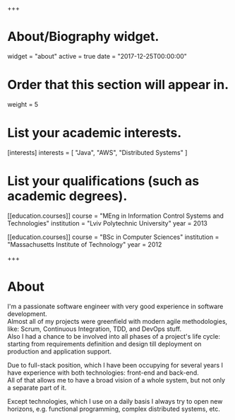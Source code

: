 +++
# About/Biography widget.
widget = "about"
active = true
date = "2017-12-25T00:00:00"

# Order that this section will appear in.
weight = 5

# List your academic interests.
[interests]
  interests = [
    "Java",
    "AWS",
    "Distributed Systems"
  ]

# List your qualifications (such as academic degrees).
[[education.courses]]
  course = "MEng in Information Control Systems and Technologies"
  institution = "Lviv Polytechnic University"
  year = 2013

[[education.courses]]
  course = "BSc in Computer Sciences"
  institution = "Massachusetts Institute of Technology"
  year = 2012

+++

# About

I'm a passionate software engineer with very good experience in software development.  
Almost all of my projects were greenfield with modern agile methodologies, like: Scrum, Continuous Integration, TDD, and DevOps stuff.  
Also I had a chance to be involved into all phases of a project's life cycle: starting from requirements definition and design till deployment on production and application support.

Due to full-stack position, which I have been occupying for several years I have experience with both technologies: front-end and back-end.  
All of that allows me to have a broad vision of a whole system, but not only a separate part of it.  

Except technologies, which I use on a daily basis I always try to open new horizons, e.g. functional programming, complex distributed systems, etc.
